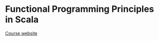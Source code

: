 # Functional Programming Principles in Scala

[Course website](https://class.coursera.org/progfun-004/assignment/view?assignment_id=2)

